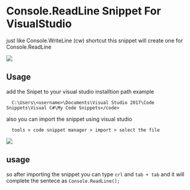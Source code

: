 # Console.ReadLine Snippet For VisualStudio

just like Console.WriteLine (cw) shortcut this snippet will create one for  Console.ReadLine

<img src="https://i.imgur.com/ySHFeB9.gif">


## Usage

add the Snipet to your visual studio installtion path 
example 

```
  C:\Users\<username>\Documents\Visual Studio 2017\Code Snippets\Visual C#\My Code Snippets</code>
```

also you can import the snippet using visual studio 

```
  tools > code snippet manager > import > select the file
```
<img src="https://i.imgur.com/q5EzJDi.png">  

## usage

so after importing the snippet you can type `crl` and `tab + tab` and it will complete the sentece as `Console.ReadLine();`
